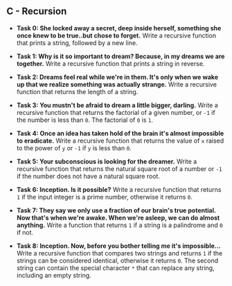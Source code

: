 ## C - Recursion

- **Task 0: She locked away a secret, deep inside herself, something she once knew to be true..but chose to forget.** Write a recursive function that prints a string, followed by a new line.
- **Task 1: Why is it so important to dream? Because, in my dreams we are together.** Write a recursive function that prints a string in reverse.
- **Task 2: Dreams feel real while we're in them. It's only when we wake up that we realize something was actually strange.** Write a recursive function that returns the length of a string.
- **Task 3: You mustn't be afraid to dream a little bigger, darling.** Write a recursive function that returns the factorial of a given number, or `-1` if the number is less than `0`. The factorial of `0` is `1`.
- **Task 4: Once an idea has taken hold of the brain it's almost impossible to eradicate.** Write a recursive function that returns the value of `x` raised to the power of `y` or `-1` if `y` is less than `0`.
- **Task 5: Your subconscious is looking for the dreamer.** Write a recursive function that returns the natural square root of a number or `-1` if the number does not have a natural square root.
- **Task 6: Inception. Is it possible?** Write a recursive function that returns `1` if the input integer is a prime number, otherwise it returns `0`.

- **Task 7: They say we only use a fraction of our brain's true potential. Now that's when we're awake. When we're asleep, we can do almost anything.** Write a function that returns `1` if a string is a palindrome and `0` if not.
- **Task 8: Inception. Now, before you bother telling me it's impossible...** Write a recursive function that compares two strings and returns `1` if the strings can be considered identical, otherwise it returns `0`. The second string can contain the special character `*` that can replace any string, including an empty string.
